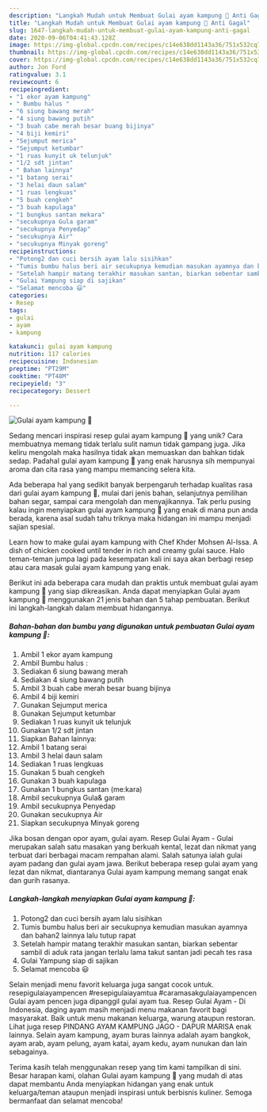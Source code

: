 ```yaml
---
description: "Langkah Mudah untuk Membuat Gulai ayam kampung 🐔 Anti Gagal"
title: "Langkah Mudah untuk Membuat Gulai ayam kampung 🐔 Anti Gagal"
slug: 1647-langkah-mudah-untuk-membuat-gulai-ayam-kampung-anti-gagal
date: 2020-09-06T04:41:43.128Z
image: https://img-global.cpcdn.com/recipes/c14e638dd1143a36/751x532cq70/gulai-ayam-kampung-🐔-foto-resep-utama.jpg
thumbnail: https://img-global.cpcdn.com/recipes/c14e638dd1143a36/751x532cq70/gulai-ayam-kampung-🐔-foto-resep-utama.jpg
cover: https://img-global.cpcdn.com/recipes/c14e638dd1143a36/751x532cq70/gulai-ayam-kampung-🐔-foto-resep-utama.jpg
author: Jon Ford
ratingvalue: 3.1
reviewcount: 6
recipeingredient:
- "1 ekor ayam kampung"
- " Bumbu halus "
- "6 siung bawang merah"
- "4 siung bawang putih"
- "3 buah cabe merah besar buang bijinya"
- "4 biji kemiri"
- "Sejumput merica"
- "Sejumput ketumbar"
- "1 ruas kunyit uk telunjuk"
- "1/2 sdt jintan"
- " Bahan lainnya"
- "1 batang serai"
- "3 helai daun salam"
- "1 ruas lengkuas"
- "5 buah cengkeh"
- "3 buah kapulaga"
- "1 bungkus santan mekara"
- "secukupnya Gula garam"
- "secukupnya Penyedap"
- "secukupnya Air"
- "secukupnya Minyak goreng"
recipeinstructions:
- "Potong2 dan cuci bersih ayam lalu sisihkan"
- "Tumis bumbu halus beri air secukupnya kemudian masukan ayamnya dan bahan2 lainnya lalu tutup rapat"
- "Setelah hampir matang terakhir masukan santan, biarkan sebentar sambil di aduk rata jangan terlalu lama takut santan jadi pecah tes rasa"
- "Gulai Yampung siap di sajikan"
- "Selamat mencoba 😃"
categories:
- Resep
tags:
- gulai
- ayam
- kampung

katakunci: gulai ayam kampung 
nutrition: 117 calories
recipecuisine: Indonesian
preptime: "PT29M"
cooktime: "PT48M"
recipeyield: "3"
recipecategory: Dessert

---
```



![Gulai ayam kampung 🐔](https://img-global.cpcdn.com/recipes/c14e638dd1143a36/751x532cq70/gulai-ayam-kampung-🐔-foto-resep-utama.jpg)

Sedang mencari inspirasi resep gulai ayam kampung 🐔 yang unik? Cara membuatnya memang tidak terlalu sulit namun tidak gampang juga. Jika keliru mengolah maka hasilnya tidak akan memuaskan dan bahkan tidak sedap. Padahal gulai ayam kampung 🐔 yang enak harusnya sih mempunyai aroma dan cita rasa yang mampu memancing selera kita.

Ada beberapa hal yang sedikit banyak berpengaruh terhadap kualitas rasa dari gulai ayam kampung 🐔, mulai dari jenis bahan, selanjutnya pemilihan bahan segar, sampai cara mengolah dan menyajikannya. Tak perlu pusing kalau ingin menyiapkan gulai ayam kampung 🐔 yang enak di mana pun anda berada, karena asal sudah tahu triknya maka hidangan ini mampu menjadi sajian spesial.

Learn how to make gulai ayam kampung with Chef Khder Mohsen Al-Issa. A dish of chicken cooked until tender in rich and creamy gulai sauce. Halo teman-teman jumpa lagi pada kesempatan kali ini saya akan berbagi resep atau cara masak gulai ayam kampung yang enak.


Berikut ini ada beberapa cara mudah dan praktis untuk membuat gulai ayam kampung 🐔 yang siap dikreasikan. Anda dapat menyiapkan Gulai ayam kampung 🐔 menggunakan 21 jenis bahan dan 5 tahap pembuatan. Berikut ini langkah-langkah dalam membuat hidangannya.

<!--inarticleads1-->

##### Bahan-bahan dan bumbu yang digunakan untuk pembuatan Gulai ayam kampung 🐔:

1. Ambil 1 ekor ayam kampung
1. Ambil  Bumbu halus :
1. Sediakan 6 siung bawang merah
1. Sediakan 4 siung bawang putih
1. Ambil 3 buah cabe merah besar buang bijinya
1. Ambil 4 biji kemiri
1. Gunakan Sejumput merica
1. Gunakan Sejumput ketumbar
1. Sediakan 1 ruas kunyit uk telunjuk
1. Gunakan 1/2 sdt jintan
1. Siapkan  Bahan lainnya:
1. Ambil 1 batang serai
1. Ambil 3 helai daun salam
1. Sediakan 1 ruas lengkuas
1. Gunakan 5 buah cengkeh
1. Gunakan 3 buah kapulaga
1. Gunakan 1 bungkus santan (me:kara)
1. Ambil secukupnya Gula&amp; garam
1. Ambil secukupnya Penyedap
1. Gunakan secukupnya Air
1. Siapkan secukupnya Minyak goreng


Jika bosan dengan opor ayam, gulai ayam. Resep Gulai Ayam - Gulai merupakan salah satu masakan yang berkuah kental, lezat dan nikmat yang terbuat dari berbagai macam rempahan alami. Salah satunya ialah gulai ayam padang dan gulai ayam jawa. Berikut beberapa resep gulai ayam yang lezat dan nikmat, diantaranya Gulai ayam kampung memang sangat enak dan gurih rasanya. 

<!--inarticleads2-->

##### Langkah-langkah menyiapkan Gulai ayam kampung 🐔:

1. Potong2 dan cuci bersih ayam lalu sisihkan
1. Tumis bumbu halus beri air secukupnya kemudian masukan ayamnya dan bahan2 lainnya lalu tutup rapat
1. Setelah hampir matang terakhir masukan santan, biarkan sebentar sambil di aduk rata jangan terlalu lama takut santan jadi pecah tes rasa
1. Gulai Yampung siap di sajikan
1. Selamat mencoba 😃


Selain menjadi menu favorit keluarga juga sangat cocok untuk. resepigulaiayampencen #resepigulaiayamtua #caramasakgulaiayampencen Gulai ayam pencen juga dipanggil gulai ayam tua. Resep Gulai Ayam - Di Indonesia, daging ayam masih menjadi menu makanan favorit bagi masyarakat. Baik untuk menu makanan keluarga, warung ataupun restoran. Lihat juga resep PINDANG AYAM KAMPUNG JAGO - DAPUR MARISA enak lainnya. Selain ayam kampung, ayam buras lainnya adalah ayam bangkok, ayam arab, ayam pelung, ayam katai, ayam kedu, ayam nunukan dan lain sebagainya. 

Terima kasih telah menggunakan resep yang tim kami tampilkan di sini. Besar harapan kami, olahan Gulai ayam kampung 🐔 yang mudah di atas dapat membantu Anda menyiapkan hidangan yang enak untuk keluarga/teman ataupun menjadi inspirasi untuk berbisnis kuliner. Semoga bermanfaat dan selamat mencoba!
